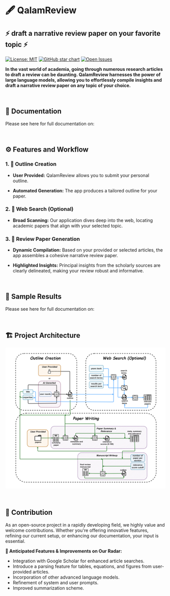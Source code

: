 # **🖋️ QalamReview**

## ⚡ **draft a narrative review paper on your favorite topic** ⚡

[![License: MIT](https://img.shields.io/badge/License-MIT-yellow.svg)](https://opensource.org/licenses/MIT)
[![GitHub star chart](https://img.shields.io/github/stars/Ahmed-0357/wafer_fault_detection?style=social)](https://star-history.com/#Ahmed-0357/wafer_fault_detection)
[![Open Issues](https://img.shields.io/github/issues-raw/Ahmed-0357/wafer_fault_detection)](https://github.com/Ahmed-0357/wafer_fault_detection/issues)

**In the vast world of academia, going through numerous research articles to draft a review can be daunting. QalamReview harnesses the power of large language models, allowing you to effortlessly compile insights and draft a narrative review paper on any topic of your choice.**

<br>

## **📖 Documentation**

Please see here for full documentation on:

<br>

## **⚙️ Features and Workflow**

### **1. 📝 Outline Creation**

- **User Provided:** QalamReview allows you to submit your personal outline.
  
- **Automated Generation:** The app produces a tailored outline for your paper.

### **2. 🔎 Web Search (Optional)**

- **Broad Scanning:** Our application dives deep into the web, locating academic papers that align with your selected topic.
  
### **3. 📜 Review Paper Generation**

- **Dynamic Compilation:** Based on your provided or selected articles, the app assembles a cohesive narrative review paper.
  
- **Highlighted Insights:** Principal insights from the scholarly sources are clearly delineated, making your review robust and informative.

<br>

## **📖 Sample Results**

Please see here for full documentation on:

<br>

## **🏗️ Project Architecture**

![sketch](./files/flow_diagram.png)

<br>

## **🤝 Contribution**

As an open-source project in a rapidly developing field, we highly value and welcome contributions. Whether you're offering innovative features, refining our current setup, or enhancing our documentation, your input is essential.

**🎯 Anticipated Features & Improvements on Our Radar:**

- Integration with Google Scholar for enhanced article searches.
- Introduce a parsing feature for tables, equations, and figures from user-provided articles.
- Incorporation of other advanced language models.
- Refinement of system and user prompts.
- Improved summarization scheme.
